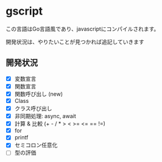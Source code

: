 # gscript

この言語はGo言語風であり、javascriptにコンパイルされます。

開発状況は、やりたいことが見つかれば追記していきます

## 開発状況
- [x] 変数宣言
- [x] 関数宣言
- [x] 関数呼び出し (new)
- [x] Class
- [x] クラス呼び出し
- [x] 非同期処理: async, await
- [x] 計算 & 比較 (+ - / * > < >= <= == !=)
- [x] for
- [x] printf
- [x] セミコロン任意化
- [ ] 型の評価